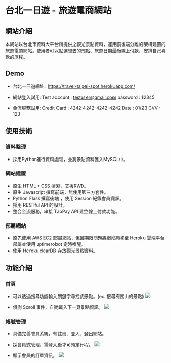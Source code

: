 # 台北一日遊 - 旅遊電商網站

## 網站介紹
本網站以台北市資料大平台所提供之觀光景點資料，運用前後端分離的架構建置的旅遊電商網站。使用者可以點選想去的景點、旅遊日期最後線上付款，安排自己喜歡的旅程。

## Demo
* 台北一日遊網址 : https://travel-taipei-spot.herokuapp.com/

* 網站登入試用:
    Test acccunt : testuser@gmail.com
    password : 12345

* 金流服務試用:
    Credit Card : 4242-4242-4242-4242
    Date : 01/23
    CVV : 123

## 使用技術
### 資料整理
* 採用Python進行資料處理，並將景點資料匯入MySQL中。
### 網站建置
* 原生 HTML + CSS 撰寫，支援RWD。
* 原生 Javascript 撰寫前端，無使用第三方套件。
* Python Flask 撰寫後端 ，使用 Session 紀錄會員資訊。
* 採用 RESTful API 的設計。
* 整合金流服務，串接 TapPay API 建立線上付款功能。
### 部屬網站 
* 原先使用 AWS EC2 部屬網站，但因期限問題將網站轉移至 Heroku 雲端平台部屬並使用 uptimerobot 定時喚醒。
* 使用 Heroku clearDB 存放觀光景點資料。

## 功能介紹
### 首頁
* 可以透過搜尋功能輸入關鍵字尋找該景點。(ex. 搜尋有關山的景點)
![](https://i.imgur.com/gR393t1.jpg)

* 偵測 Scroll 事件，自動載入下一頁景點資訊。
![](https://i.imgur.com/lcFFfNw.jpg)


### 帳號管理
* 具備完善會員系統，有註冊、登入、登出網站。
* 採會員式管理，需登入後才可預定行程。
![](https://i.imgur.com/dES28yu.png)

* 顯示會員的訂單資訊。
![](https://i.imgur.com/Ew19l9y.png)

